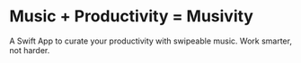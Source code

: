 #  Music + Productivity = Musivity
A Swift App to curate your productivity with swipeable music. Work smarter, not harder.

